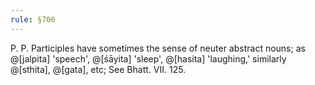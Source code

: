 ```yaml
---
rule: §706
---
```


P. P. Participles have sometimes the sense of neuter abstract nouns; as @[jalpita] 'speech', @[śāyita] 'sleep', @[hasita] 'laughing,' similarly @[sthita], @[gata], etc; See Bhatt. VII. 125.